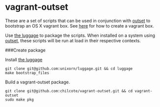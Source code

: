 # vagrant-outset

These are a set of scripts that can be used in conjunction with [outset](https://github.com/chilcote/outset) to bootstrap an OS X vagrant box. See [here](https://github.com/chilcote/vfuse/wiki/Vagrant) for how to create a vagrant box.

Use [the luggage](https://github.com/unixorn/luggage) to package the scripts. When installed on a system using [outset](https://github.com/chilcote/outset), these scripts will be run at load in their respective contexts. 

###Create package

Install [the luggage](https://github.com/unixorn/luggage)

    git clone git@github.com:unixorn/luggage.git && cd luggage
    make bootstrap_files

Build a vagrant-outset package.

    git clone git@github.com:chilcote/vagrant-outset.git && cd vagrant-outset
    sudo make pkg


